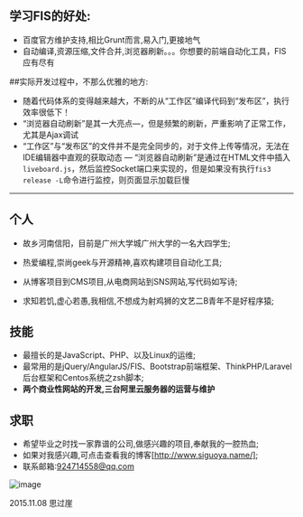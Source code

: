 ## 学习FIS的好处:
- 百度官方维护支持,相比Grunt而言,易入门,更接地气
- 自动编译,资源压缩,文件合并,浏览器刷新。。。你想要的前端自动化工具，FIS应有尽有

##实际开发过程中，不那么优雅的地方:
- 随着代码体系的变得越来越大，不断的从“工作区”编译代码到“发布区”，执行效率很低下！
- “浏览器自动刷新”是其一大亮点—，但是频繁的刷新，严重影响了正常工作，尤其是Ajax调试
- “工作区”与“发布区”的文件并不是完全同步的，对于文件上传等情况，无法在IDE编辑器中直观的获取动态
— “浏览器自动刷新”是通过在HTML文件中插入`liveboard.js`，然后监控Socket端口来实现的，但是如果没有执行`fis3 release -L`命令进行监控，则页面显示加载巨慢

---- 
## 个人
- 故乡河南信阳，目前是广州大学城广州大学的一名大四学生;

- 热爱编程,崇尚geek与开源精神,喜欢构建项目自动化工具;

- 从博客项目到CMS项目,从电商网站到SNS网站,写代码如写诗;

- 求知若饥,虚心若愚,我相信,不想成为射鸡狮的文艺二B青年不是好程序猿;

## 技能
- 最擅长的是JavaScript、PHP、以及Linux的运维;
- 最常用的是jQuery/AngularJS/FIS、Bootstrap前端框架、ThinkPHP/Laravel后台框架和Centos系统之zsh脚本;
- **两个商业性网站的开发,三台阿里云服务器的运营与维护**

## 求职
- 希望毕业之时找一家靠谱的公司,做感兴趣的项目,奉献我的一腔热血;
- 如果对我感兴趣,可点击查看我的博客[http://www.siguoya.name/];
- 联系邮箱:924714558@qq.com

![image](https://github.com/zy108830/learnLess/blob/master/src/siguoya.jpg)

2015.11.08 思过崖
